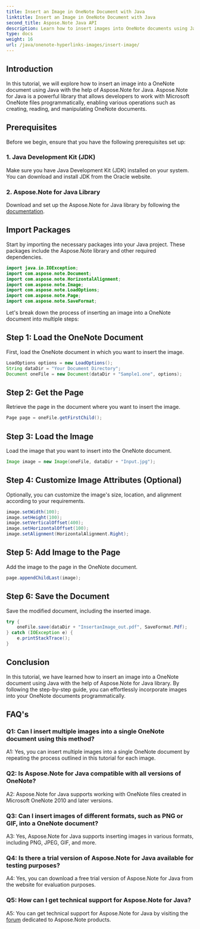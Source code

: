 ```yaml
---
title: Insert an Image in OneNote Document with Java
linktitle: Insert an Image in OneNote Document with Java
second_title: Aspose.Note Java API
description: Learn how to insert images into OneNote documents using Java with Aspose.Note for Java library. Follow our step-by-step guide for seamless integration.
type: docs
weight: 16
url: /java/onenote-hyperlinks-images/insert-image/
---
```

## Introduction

In this tutorial, we will explore how to insert an image into a OneNote document using Java with the help of Aspose.Note for Java. Aspose.Note for Java is a powerful library that allows developers to work with Microsoft OneNote files programmatically, enabling various operations such as creating, reading, and manipulating OneNote documents.

## Prerequisites

Before we begin, ensure that you have the following prerequisites set up:

### 1. Java Development Kit (JDK)
Make sure you have Java Development Kit (JDK) installed on your system. You can download and install JDK from the Oracle website.

### 2. Aspose.Note for Java Library
Download and set up the Aspose.Note for Java library by following the [documentation](https://reference.aspose.com/note/java/).

## Import Packages

Start by importing the necessary packages into your Java project. These packages include the Aspose.Note library and other required dependencies.

```java
import java.io.IOException;
import com.aspose.note.Document;
import com.aspose.note.HorizontalAlignment;
import com.aspose.note.Image;
import com.aspose.note.LoadOptions;
import com.aspose.note.Page;
import com.aspose.note.SaveFormat;
```

Let's break down the process of inserting an image into a OneNote document into multiple steps:

## Step 1: Load the OneNote Document

First, load the OneNote document in which you want to insert the image.

```java
LoadOptions options = new LoadOptions();
String dataDir = "Your Document Directory";
Document oneFile = new Document(dataDir + "Sample1.one", options);
```

## Step 2: Get the Page

Retrieve the page in the document where you want to insert the image.

```java
Page page = oneFile.getFirstChild();
```

## Step 3: Load the Image

Load the image that you want to insert into the OneNote document.

```java
Image image = new Image(oneFile, dataDir + "Input.jpg");
```

## Step 4: Customize Image Attributes (Optional)

Optionally, you can customize the image's size, location, and alignment according to your requirements.

```java
image.setWidth(100);
image.setHeight(100);
image.setVerticalOffset(400);
image.setHorizontalOffset(100);
image.setAlignment(HorizontalAlignment.Right);
```

## Step 5: Add Image to the Page

Add the image to the page in the OneNote document.

```java
page.appendChildLast(image);
```

## Step 6: Save the Document

Save the modified document, including the inserted image.

```java
try {
    oneFile.save(dataDir + "InsertanImage_out.pdf", SaveFormat.Pdf);
} catch (IOException e) {
    e.printStackTrace();
}
```

## Conclusion

In this tutorial, we have learned how to insert an image into a OneNote document using Java with the help of Aspose.Note for Java library. By following the step-by-step guide, you can effortlessly incorporate images into your OneNote documents programmatically.

## FAQ's

### Q1: Can I insert multiple images into a single OneNote document using this method?

A1: Yes, you can insert multiple images into a single OneNote document by repeating the process outlined in this tutorial for each image.

### Q2: Is Aspose.Note for Java compatible with all versions of OneNote?

A2: Aspose.Note for Java supports working with OneNote files created in Microsoft OneNote 2010 and later versions.

### Q3: Can I insert images of different formats, such as PNG or GIF, into a OneNote document?

A3: Yes, Aspose.Note for Java supports inserting images in various formats, including PNG, JPEG, GIF, and more.

### Q4: Is there a trial version of Aspose.Note for Java available for testing purposes?

A4: Yes, you can download a free trial version of Aspose.Note for Java from the website for evaluation purposes.

### Q5: How can I get technical support for Aspose.Note for Java?

A5: You can get technical support for Aspose.Note for Java by visiting the [forum](https://forum.aspose.com/c/note/28) dedicated to Aspose.Note products.
